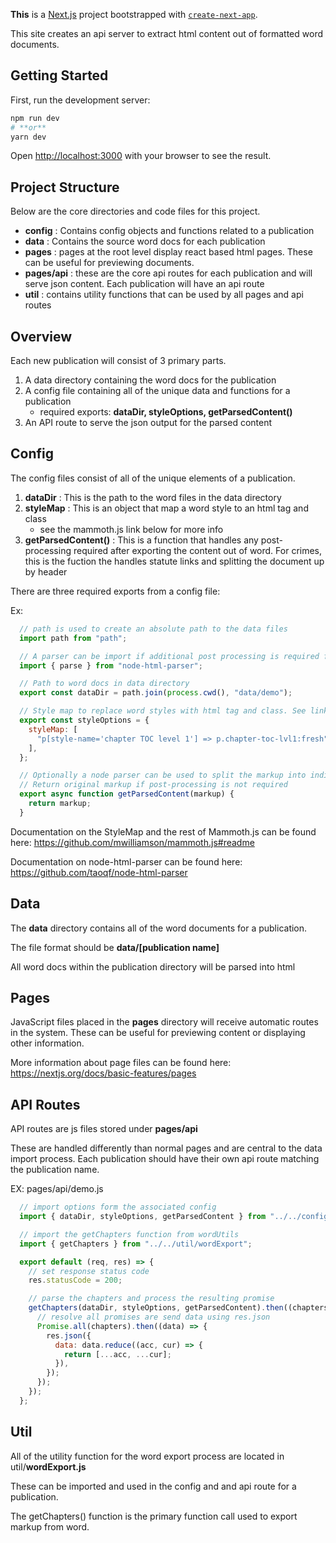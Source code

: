 **This** is a [Next.js](https://nextjs.org/) project bootstrapped with [`create-next-app`](https://github.com/vercel/next.js/tree/canary/packages/create-next-app).

This site creates an api server to extract html content out of formatted word documents.

## Getting Started

First, run the development server:

```bash
npm run dev
# **or**
yarn dev
```

Open [http://localhost:3000](http://localhost:3000) with your browser to see the result.

## Project Structure

Below are the core directories and code files for this project.

- **config** : Contains config objects and functions related to a publication
- **data** : Contains the source word docs for each publication
- **pages** : pages at the root level display react based html pages. These can be useful for previewing documents.
- **pages/api** : these are the core api routes for each publication and will serve json content. Each publication will have an api route
- **util** : contains utility functions that can be used by all pages and api routes

## Overview

Each new publication will consist of 3 primary parts.
1. A data directory containing the word docs for the publication
2. A config file containing all of the unique data and functions for a publication
   - required exports: **dataDir, styleOptions, getParsedContent()**
3. An API route to serve the json output for the parsed content
## Config

The config files consist of all of the unique elements of a publication.

1. **dataDir** : This is the path to the word files in the data directory
2. **styleMap** : This is an object that map a word style to an html tag and class
   - see the mammoth.js link below for more info
3. **getParsedContent()** : This is a function that handles any post-processing required after exporting the content out of word. For crimes, this is the fuction the handles statute links and splitting the document up by header

There are three required exports from a config file:


Ex:

```js
  // path is used to create an absolute path to the data files
  import path from "path";

  // A parser can be import if additional post processing is required for a publication
  import { parse } from "node-html-parser";

  // Path to word docs in data directory
  export const dataDir = path.join(process.cwd(), "data/demo");

  // Style map to replace word styles with html tag and class. See link below for more info
  export const styleOptions = {
    styleMap: [
      "p[style-name='chapter TOC level 1'] => p.chapter-toc-lvl1:fresh",
    ],
  };

  // Optionally a node parser can be used to split the markup into individual fields
  // Return original markup if post-processing is not required
  export async function getParsedContent(markup) {
    return markup;
  }
```
Documentation on the StyleMap and the rest of Mammoth.js can be found here:
https://github.com/mwilliamson/mammoth.js#readme

Documentation on node-html-parser can be found here:
https://github.com/taoqf/node-html-parser

## Data

The **data** directory contains all of the word documents for a publication.

The file format should be **data/[publication name]**

All word docs within the publication directory will be parsed into html

## Pages

JavaScript files placed in the **pages** directory will receive automatic routes in the system. These can be useful for previewing content or displaying other information.

More information about page files can be found here: https://nextjs.org/docs/basic-features/pages

## API Routes

API routes are js files stored under **pages/api**

These are handled differently than normal pages and are central to the data import process. Each publication should have their own api route matching the publication name.

EX: pages/api/demo.js
```js
  // import options form the associated config
  import { dataDir, styleOptions, getParsedContent } from "../../config/demo";

  // import the getChapters function from wordUtils
  import { getChapters } from "../../util/wordExport";

  export default (req, res) => {
    // set response status code
    res.statusCode = 200;

    // parse the chapters and process the resulting promise
    getChapters(dataDir, styleOptions, getParsedContent).then((chapters) => {
      // resolve all promises are send data using res.json
      Promise.all(chapters).then((data) => {
        res.json({
          data: data.reduce((acc, cur) => {
            return [...acc, ...cur];
          }),
        });
      });
    });
  };
```

## Util

All of the utility function for the word export process are located in util/**wordExport.js**

These can be imported and used in the config and and api route for a publication.

The getChapters() function is the primary function call used to export markup from word.

